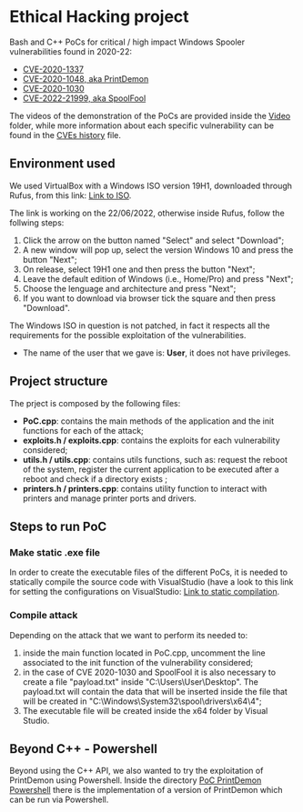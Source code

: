 # Ethical Hacking project
Bash and C++ PoCs for critical / high impact Windows Spooler vulnerabilities found in 2020-22: 
- [CVE-2020-1337](https://nvd.nist.gov/vuln/detail/CVE-2020-1037) 
- [CVE-2020-1048, aka PrintDemon](https://nvd.nist.gov/vuln/detail/cve-2020-1048)
- [CVE-2020-1030](https://nvd.nist.gov/vuln/detail/CVE-2020-1030)
- [CVE-2022-21999, aka SpoolFool](https://nvd.nist.gov/vuln/detail/CVE-2022-21999)

The videos of the demonstration of the PoCs are provided inside the [Video](video/) folder, while more information about each specific vulnerability can be found in the [CVEs history](CVEs.md) file. 

## Environment used
We used VirtualBox with a Windows ISO version 19H1, downloaded through Rufus, from this link:
[Link to ISO](https://software.download.prss.microsoft.com/dbazure/Win10_1903_V1_EnglishInternational_x64.iso?t=a7b8800e-5b38-4072-b7b6-aa5e31c4e718&e=1655976965&h=61e61f133be9fc7aada697d56d2afffd87a5abec92cb48fe20758be55a3dd4c6).

The link is working on the 22/06/2022, otherwise inside Rufus, follow the follwing steps:
1. Click the arrow on the button named "Select" and select "Download";
2. A new window will pop up, select the version Windows 10 and press the button "Next";
3. On release, select 19H1 one and then press the button "Next";
4. Leave the default edition of Windows (i.e., Home/Pro) and press "Next";
5. Choose the lenguage and architecture and press "Next";
6. If you want to download via browser tick the square and then press "Download".

The Windows ISO in question is not patched, in fact it respects all the requirements for the possible exploitation of the vulnerabilities.
- The name of the user that we gave is: **User**, it does not have privileges.

## Project structure  
The prject is composed by the following files: 
- **PoC.cpp**: contains the main methods of the application and the init functions for each of the attack;
- **exploits.h / exploits.cpp**: contains the exploits for each vulnerability considered;
- **utils.h / utils.cpp**: contains utils functions, such as: request the reboot of the system, register the current application to be executed after a reboot and check if a directory exists ;
- **printers.h / printers.cpp**: contains utility function to interact with printers and manage printer ports and drivers.

## Steps to run PoC
### Make static .exe file 
In order to create the executable files of the different PoCs, it is needed to statically compile the source code with VisualStudio (have a look to this link for setting the configurations on VisualStudio: [Link to static compilation](https://stackoverflow.com/questions/37398/how-do-i-make-a-fully-statically-linked-exe-with-visual-studio-express-2005).

### Compile attack 
Depending on the attack that we want to perform its needed to: 
1. inside the main function located in PoC.cpp, uncomment the line associated to the init function of the vulnerability considered; 
2. in the case of CVE 2020-1030 and SpoolFool it is also necessary to create a file "payload.txt" inside "C:\Users\User\Desktop". The payload.txt will contain the data that will be inserted inside the file that will be created in "C:\Windows\System32\spool\drivers\x64\4";
3. The executable file will be created inside the x64 folder by Visual Studio.

## Beyond C++ - Powershell
Beyond using the C++ API, we also wanted to try the exploitation of PrintDemon using Powershell.
Inside the directory [PoC PrintDemon Powershell](<PrintDemon PowerShell/>) there is the implementation of a version of PrintDemon which can be run via Powershell.

